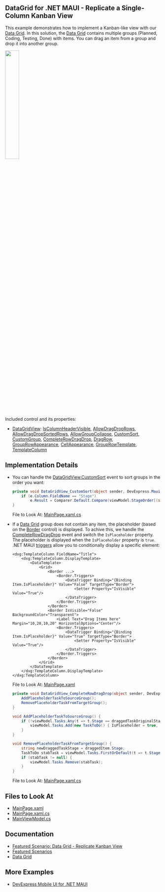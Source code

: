 <!-- default badges list -->
<!-- default badges end -->
## DataGrid for .NET MAUI - Replicate a Single-Column Kanban View

This example demonstrates how to implement a Kanban-like view with our [Data Grid](https://docs.devexpress.com/MAUI/403255/data-grid/data-grid). In this solution, the [Data Grid](https://docs.devexpress.com/MAUI/403255/data-grid/data-grid) contains multiple groups (Planned, Coding, Testing, Done) with items. You can drag an item from a group and drop it into another group.

<img src="https://user-images.githubusercontent.com/12169834/231455223-959dfe6c-7d7e-465b-8814-d48fdcc7ad55.png" width="30%"/>

Included control and its properties:

* [DataGridView](https://docs.devexpress.com/MAUI/DevExpress.Maui.DataGrid.DataGridView): [IsColumnHeaderVisible](https://docs.devexpress.com/MAUI/DevExpress.Maui.DataGrid.DataGridView.IsColumnHeaderVisible), [AllowDragDropRows](https://docs.devexpress.com/MAUI/DevExpress.Maui.DataGrid.DataGridView.AllowDragDropRows), [AllowDragDropSortedRows](https://docs.devexpress.com/MAUI/DevExpress.Maui.DataGrid.DataGridView.AllowDragDropSortedRows), [AllowGroupCollapse](https://docs.devexpress.com/MAUI/DevExpress.Maui.DataGrid.DataGridView.AllowGroupCollapse), [CustomSort](https://docs.devexpress.com/MAUI/DevExpress.Maui.DataGrid.DataGridView.CustomSort), [CustomGroup](https://docs.devexpress.com/MAUI/DevExpress.Maui.DataGrid.DataGridView.CustomGroup), [CompleteRowDragDrop](https://docs.devexpress.com/MAUI/DevExpress.Maui.DataGrid.DataGridView.CompleteRowDragDrop), [DragRow](https://docs.devexpress.com/MAUI/DevExpress.Maui.DataGrid.DataGridView.DragRow), [GroupRowAppearance](https://docs.devexpress.com/MAUI/DevExpress.Maui.DataGrid.DataGridView.GroupRowAppearance), [CellAppearance](https://docs.devexpress.com/MAUI/DevExpress.Maui.DataGrid.DataGridView.CellAppearance), [GroupRowTemplate](https://docs.devexpress.com/MAUI/DevExpress.Maui.DataGrid.DataGridView.GroupRowTemplate), [TemplateColumn](https://docs.devexpress.com/MAUI/DevExpress.Maui.DataGrid.TemplateColumn)

## Implementation Details

* You can handle the [DataGridView.CustomSort](https://docs.devexpress.com/MAUI/DevExpress.Maui.DataGrid.DataGridView.CustomSort) event to sort groups in the order you want:

    ```csharp
    private void DataGridView_CustomSort(object sender, DevExpress.Maui.DataGrid.CustomSortEventArgs e) {
        if (e.Column.FieldName == "Stage")
            e.Result = Comparer.Default.Compare(viewModel.StageOrder[(string)e.Value1], viewModel.StageOrder[(string)e.Value2]);
    }
    ```
    File to Look At: [MainPage.xaml.cs](CS/MainPage.xaml.cs)

* If a [Data Grid](https://docs.devexpress.com/MAUI/403255/data-grid/data-grid) group does not contain any item, the placeholder (based on the [Border](https://learn.microsoft.com/en-us/dotnet/maui/user-interface/controls/border) control) is displayed. To achive this, we handle the [CompleteRowDragDrop](https://docs.devexpress.com/MAUI/DevExpress.Maui.DataGrid.DataGridView.CompleteRowDragDrop) event and switch the `IsPlaceholder` property. The placeholder is displayed when the `IsPlaceholder` property is `true`. .NET MAUI [triggers](https://learn.microsoft.com/en-us/dotnet/maui/fundamentals/triggers) allow you to conditionally display a specific element:

    ```xaml
    <dxg:TemplateColumn FieldName="Title">
        <dxg:TemplateColumn.DisplayTemplate>
            <DataTemplate>
                <Grid>
                    <Border ...>
                        <Border.Triggers>
                            <DataTrigger Binding="{Binding Item.IsPlaceholder}" Value="False" TargetType="Border">
                                <Setter Property="IsVisible" Value="True"/>
                            </DataTrigger>
                        </Border.Triggers>
                    </Border>
                    <Border IsVisible="False" BackgroundColor="Transparent">
                        <Label Text="Drag Items here" Margin="10,20,10,20" HorizontalOptions="Center"/>
                        <Border.Triggers>
                            <DataTrigger Binding="{Binding Item.IsPlaceholder}" Value="True" TargetType="Border">
                                <Setter Property="IsVisible" Value="True"/>
                            </DataTrigger>
                        </Border.Triggers>
                    </Border>
                </Grid>
            </DataTemplate>
        </dxg:TemplateColumn.DisplayTemplate>
    </dxg:TemplateColumn>
    ```

    File to Look At: [MainPage.xaml](CS/MainPage.xaml)

    ```csharp
    private void DataGridView_CompleteRowDragDrop(object sender, DevExpress.Maui.DataGrid.CompleteRowDragDropEventArgs e) {
        AddPlaceholderTaskToSourceGroup();
        RemovePlaceholderTaskFromTargetGroup();
    }

    void AddPlaceholderTaskToSourceGroup() {
        if (!viewModel.Tasks.Any(t => t.Stage == draggedTaskOriginalStage)) {
            viewModel.Tasks.Add(new TaskToDo() { IsPlaceholder = true, Stage = draggedTaskOriginalStage });
        }
    }

    void RemovePlaceholderTaskFromTargetGroup() {
        string newDraggedTaskStage = draggedItem.Stage;
        TaskToDo stabTask = viewModel.Tasks.FirstOrDefault(t => t.Stage == newDraggedTaskStage && t.IsPlaceholder);
        if (stabTask != null) {
            viewModel.Tasks.Remove(stabTask);
        }
    }
    ```

    File to Look At: [MainPage.xaml.cs](CS/MainPage.xaml.cs)

## Files to Look At

<!-- default file list -->
* [MainPage.xaml](CS/MainPage.xaml)
* [MainPage.xaml.cs](CS/MainPage.xaml.cs)
* [MainViewModel.cs](CS/MainViewModel.cs)
<!-- default file list end -->

## Documentation

* [Featured Scenario: Data Grid - Replicate Kanban View](https://docs.devexpress.com/MAUI/404358)
* [Featured Scenarios](https://docs.devexpress.com/MAUI/404291)
* [Data Grid](https://docs.devexpress.com/MAUI/403255/data-grid/data-grid)

## More Examples

* [DevExpress Mobile UI for .NET MAUI](https://github.com/DevExpress-Examples/maui-demo-app/)
